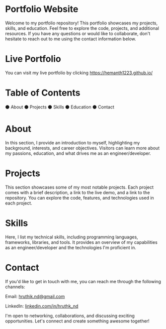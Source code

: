 # Portfolio Website
Welcome to my portfolio repository! This portfolio showcases my projects, skills, and education. Feel free to explore the code, projects, and additional resources. If you have any questions or would like to collaborate, don't hesitate to reach out to me using the contact information below.

# Live Portfolio
You can visit my live portfolio by clicking https://hemanth1223.github.io/

# Table of Contents
⚫ About
⚫ Projects
⚫ Skills
⚫ Education
⚫ Contact

# About
In this section, I provide an introduction to myself, highlighting my background, interests, and career objectives. Visitors can learn more about my passions, education, and what drives me as an engineer/developer.

# Projects
This section showcases some of my most notable projects. Each project comes with a brief description, a link to the live demo, and a link to the repository. You can explore the code, features, and technologies used in each project.

# Skills
Here, I list my technical skills, including programming languages, frameworks, libraries, and tools. It provides an overview of my capabilities as an engineer/developer and the technologies I'm proficient in.

# Contact
If you'd like to get in touch with me, you can reach me through the following channels:

Email: hruthik.nd@gmail.com

LinkedIn: [linkedin.com/in/hruthk_nd](https://www.linkedin.com/in/hruthik-nd/)

I'm open to networking, collaborations, and discussing exciting opportunities. Let's connect and create something awesome together!
